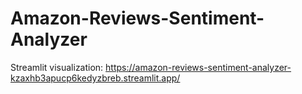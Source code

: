 # Amazon-Reviews-Sentiment-Analyzer

Streamlit visualization: https://amazon-reviews-sentiment-analyzer-kzaxhb3apucp6kedyzbreb.streamlit.app/